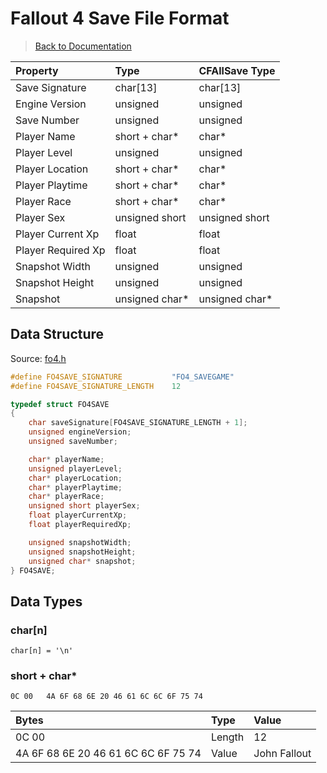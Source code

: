 # Fallout 4 Save File Format

> [Back to Documentation](../DOCS.md)



| Property           | Type           | CFAllSave Type |
| :----------------- | :------------- | :------------- |
| Save Signature     | char[13]       | char[13]       |
| Engine Version     | unsigned       | unsigned       |
| Save Number        | unsigned       | unsigned       |
| Player Name        | short + char*  | char*          |
| Player Level       | unsigned       | unsigned       |
| Player Location    | short + char*  | char*          |
| Player Playtime    | short + char*  | char*          |
| Player Race        | short + char*  | char*          |
| Player Sex         | unsigned short | unsigned short |
| Player Current Xp  | float          | float          |
| Player Required Xp | float          | float          |
| Snapshot Width     | unsigned       | unsigned       |
| Snapshot Height    | unsigned       | unsigned       |
| Snapshot           | unsigned char* | unsigned char* |



## Data Structure

Source: [fo4.h](../src/fo4.h)

```c
#define FO4SAVE_SIGNATURE           "FO4_SAVEGAME"
#define FO4SAVE_SIGNATURE_LENGTH    12

typedef struct FO4SAVE
{
    char saveSignature[FO4SAVE_SIGNATURE_LENGTH + 1];
    unsigned engineVersion;
    unsigned saveNumber;

    char* playerName;
    unsigned playerLevel;
    char* playerLocation;
    char* playerPlaytime;
    char* playerRace;
    unsigned short playerSex;
    float playerCurrentXp;
    float playerRequiredXp;

    unsigned snapshotWidth;
    unsigned snapshotHeight;
    unsigned char* snapshot;
} FO4SAVE;
```



## Data Types

### char[n]

`char[n] = '\n'`

### short + char*

```binary
0C 00   4A 6F 68 6E 20 46 61 6C 6C 6F 75 74
```

| Bytes                               | Type   | Value        |
| :---------------------------------- | :----- | :----------- |
| 0C 00                               | Length | 12           |
| 4A 6F 68 6E 20 46 61 6C 6C 6F 75 74 | Value  | John Fallout |

